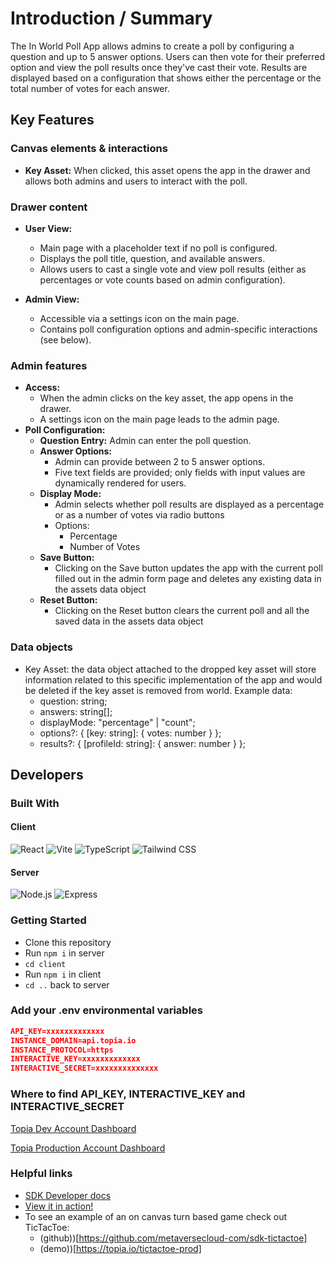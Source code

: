 
# Introduction / Summary

The In World Poll App allows admins to create a poll by configuring a question and up to 5 answer options. Users can then vote for their preferred option and view the poll results once they've cast their vote. Results are displayed based on a configuration that shows either the percentage or the total number of votes for each answer.

## Key Features

### Canvas elements & interactions

- **Key Asset:** When clicked, this asset opens the app in the drawer and allows both admins and users to interact with the poll.

### Drawer content

- **User View:**
  - Main page with a placeholder text if no poll is configured.
  - Displays the poll title, question, and available answers.
  - Allows users to cast a single vote and view poll results (either as percentages or vote counts based on admin configuration).

- **Admin View:**
  - Accessible via a settings icon on the main page.
  - Contains poll configuration options and admin-specific interactions (see below).

### Admin features

- **Access:**
  - When the admin clicks on the key asset, the app opens in the drawer.
  - A settings icon on the main page leads to the admin page.
- **Poll Configuration:**
  - **Question Entry:** Admin can enter the poll question.
  - **Answer Options:**
    - Admin can provide between 2 to 5 answer options.
    - Five text fields are provided; only fields with input values are dynamically rendered for users.
  - **Display Mode:**
    - Admin selects whether poll results are displayed as a percentage or as a number of votes via radio buttons
    - Options:
      - Percentage
      - Number of Votes
  - **Save Button:**
    - Clicking on the Save button updates the app with the current poll filled out in the admin form page and deletes any existing data in the assets data object
  - **Reset Button:**
    - Clicking on the Reset button clears the current poll and all the saved data in the assets data object

### Data objects

- Key Asset: the data object attached to the dropped key asset will store information related to this specific implementation of the app and would be deleted if the key asset is removed from world. Example data:
  - question: string;
  - answers: string[];
  - displayMode: "percentage" | "count";
  - options?: { [key: string]: { votes: number } };
  - results?: { [profileId: string]: { answer: number } };

## Developers

### Built With

#### Client

![React](https://img.shields.io/badge/react-%2320232a.svg?style=for-the-badge&logo=react&logoColor=%2361DAFB)
![Vite](https://img.shields.io/badge/vite-%23646CFF.svg?style=for-the-badge&logo=vite&logoColor=white)
![TypeScript](https://img.shields.io/badge/typescript-%23007ACC.svg?style=for-the-badge&logo=typescript&logoColor=white)
![Tailwind CSS](https://img.shields.io/badge/tailwindcss-%2338B2AC.svg?style=for-the-badge&logo=tailwind-css&logoColor=white)

#### Server

![Node.js](https://img.shields.io/badge/node.js-%2343853D.svg?style=for-the-badge&logo=node.js&logoColor=white)
![Express](https://img.shields.io/badge/express-%23000000.svg?style=for-the-badge&logo=express&logoColor=white)

### Getting Started

- Clone this repository
- Run `npm i` in server
- `cd client`
- Run `npm i` in client
- `cd ..` back to server

### Add your .env environmental variables

```json
API_KEY=xxxxxxxxxxxxx
INSTANCE_DOMAIN=api.topia.io
INSTANCE_PROTOCOL=https
INTERACTIVE_KEY=xxxxxxxxxxxxx
INTERACTIVE_SECRET=xxxxxxxxxxxxxx
```

### Where to find API_KEY, INTERACTIVE_KEY and INTERACTIVE_SECRET

[Topia Dev Account Dashboard](https://dev.topia.io/t/dashboard/integrations)

[Topia Production Account Dashboard](https://topia.io/t/dashboard/integrations)

### Helpful links

- [SDK Developer docs](https://metaversecloud-com.github.io/mc-sdk-js/index.html)
- [View it in action!](topia.io/appname-prod)
- To see an example of an on canvas turn based game check out TicTacToe:
  - (github))[https://github.com/metaversecloud-com/sdk-tictactoe]
  - (demo))[https://topia.io/tictactoe-prod]
